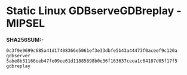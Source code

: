 # Static Linux GDBserveGDBreplay - MIPSEL

**SHA256SUM:-**



```
0c3f9e9699c685a41d17408366e5061ef3e33dbfe5b43a44473f0aceef9c120a  gdbserver
5abe8b31166eeb47fe09ee61d11885898b0e36f163637ceea1c64187d05f17f5  gdbreplay
```
